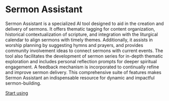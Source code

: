 # Sermon Assistant

Sermon Assistant is a specialized AI tool designed to aid in the creation and delivery of sermons. It offers thematic tagging for content organization, historical contextualization of scripture, and integration with the liturgical calendar to align sermons with timely themes. Additionally, it assists in worship planning by suggesting hymns and prayers, and provides community involvement ideas to connect sermons with current events. The tool also facilitates the development of sermon series for in-depth thematic exploration and includes personal reflection prompts for deeper spiritual engagement. A feedback mechanism is incorporated to continually refine and improve sermon delivery. This comprehensive suite of features makes Sermon Assistant an indispensable resource for dynamic and impactful sermon-building.

[Start using](https://chat.openai.com/g/g-YZOk95ccK-sermon-assistant)